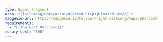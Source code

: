 ```yaml
---
type: Spool Fragment
area: "[[Silksong/Data/Areas/Blasted Steps|Blasted Steps]]"
mapgenie-url: https://mapgenie.io/hollow-knight-silksong/maps/pharloom?locationIds=479249
requirements:
  - "[[The Lost Merchant]]"
rosary-cost: "500"
---
```


